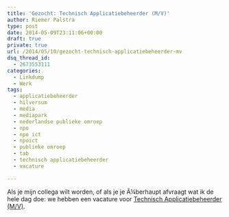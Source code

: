 ```yaml
---
title: 'Gezocht: Technisch Applicatiebeheerder (M/V)'
author: Riemer Palstra
type: post
date: 2014-05-09T23:11:06+00:00
draft: true
private: true
url: /2014/05/10/gezocht-technisch-applicatiebeheerder-mv
dsq_thread_id:
  - 2673553111
categories:
  - Linkdump
  - Werk
tags:
  - applicatiebeheerder
  - hilversum
  - media
  - mediapark
  - nederlandse publieke omroep
  - npo
  - npo ict
  - npoict
  - publieke omroep
  - tab
  - technisch applicatiebeheerder
  - vacature

---
```

Als je mijn collega wilt worden, of als je je Ã¼berhaupt afvraagt wat ik de hele dag doe: we hebben een vacature voor [Technisch Applicatiebeheerder (M/V)][1].

 [1]: http://www.publiekeomroep.nl/organisatie/technisch-applicatiebeheerder-mv